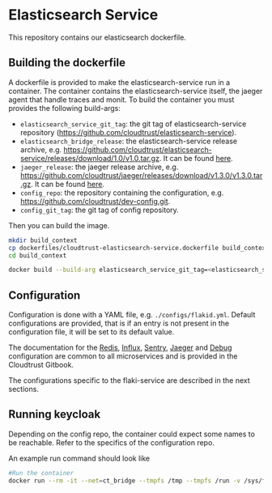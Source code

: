 # Elasticsearch Service

This repository contains our elasticsearch dockerfile.


## Building the dockerfile

A dockerfile is provided to make the elasticsearch-service run in a container.
The container contains the elasticsearch-service itself, the jaeger agent that handle traces and monit.
To build the container you must provides the following build-args:

- `elasticsearch_service_git_tag`: the git tag of elasticsearch-service repository (<https://github.com/cloudtrust/elasticsearch-service>).
- `elasticsearch_bridge_release`: the elasticsearch-service release archive, e.g. <https://github.com/cloudtrust/elasticsearch-service/releases/download/1.0/v1.0.tar.gz>. It can be found [here](https://github.com/cloudtrust/elasticsearch-service/releases).
- `jaeger_release`: the jaeger release archive, e.g. <https://github.com/cloudtrust/jaeger/releases/download/v1.3.0/v1.3.0.tar.gz>. It can be found [here](https://github.com/cloudtrust/jaeger/releases).
- `config_repo`: the repository containing the configuration, e.g. <https://github.com/cloudtrust/dev-config.git>.
- `config_git_tag`: the git tag of config repository.

Then you can build the image.

```bash
mkdir build_context
cp dockerfiles/cloudtrust-elasticsearch-service.dockerfile build_context/
cd build_context

docker build --build-arg elasticsearch_service_git_tag=<elasticsearch_service_git_tag> --build-arg elasticsearch_bridge_release=<elasticsearch_bridge_release> --build-arg jaeger_release=<jaeger_release> --build-arg config_git_tag=<config_git_tag> --build-arg config_repo=<config_repo> -t cloudtrust-elasticsearch-service -f cloudtrust-elasticsearch.dockerfile .
```

## Configuration

Configuration is done with a YAML file, e.g. ```./configs/flakid.yml```.
Default configurations are provided, that is if an entry is not present in the configuration file, it will be set to its default value.

The documentation for the [Redis](https://cloudtrust.github.io/doc/chapter-godevel/logging.html), [Influx](https://cloudtrust.github.io/doc/chapter-godevel/instrumenting.html), [Sentry](https://cloudtrust.github.io/doc/chapter-godevel/tracking.html), [Jaeger](https://cloudtrust.github.io/doc/chapter-godevel/tracing.html) and [Debug](https://cloudtrust.github.io/doc/chapter-godevel/debugging.html) configuration are common to all microservices and is provided in the Cloudtrust Gitbook.

The configurations specific to the flaki-service are described in the next sections.


## Running keycloak

Depending on the config repo, the container could expect some names to be reachable. Refer to the specifics of the configuration repo.

An example run command should look like

```Bash
#Run the container
docker run --rm -it --net=ct_bridge --tmpfs /tmp --tmpfs /run -v /sys/fs/cgroup:/sys/fs/cgroup:ro --name elasticsearch-service -p 8080:80 cloudtrust-elasticsearch-service
```

